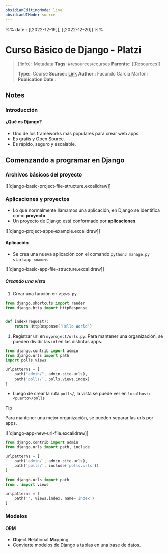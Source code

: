 ```yaml
---
obsidianEditingMode: live
obsidianUIMode: source
---
```

%%
date:: [[2022-12-19]], [[2022-12-20]]
%%

# Curso Básico de Django - Platzi

> [!info]- Metadata
> **Tags**: #resources/courses
> **Parents**:: [[Resources]]
> 
> **Type**:: Course
> **Source**:: [Link](https://platzi.com/cursos/django/)
> **Author**:: Facundo García Martoni
> **Publication Date**:: 

## Notes

### Introducción

#### ¿Qué es Django?

- Uno de los frameworks más populares para crear web apps.
- Es gratis y Open Source.
- Es rápido, seguro y escalable.

## Comenzando a programar en Django

### Archivos básicos del proyecto

![[django-basic-project-file-structure.excalidraw]]

### Aplicaciones y proyectos

- Lo que normalmente llamamos una aplicación, en Django se identifica como **proyecto**.
- Un proyecto de Django está conformado por **aplicaciones**.

![[django-project-apps-example.excalidraw]]

#### Aplicación

- Se crea una nueva aplicación con el comando `python3 manage.py startapp <name>`.

![[django-basic-app-file-structure.excalidraw]]

##### Creando una vista

1. Crear una función en `views.py`.

```python TI:"myapp/view.py" HL:"5-6"
from django.shortcuts import render
from django.http import HttpResponse


def index(request):
    return HttpResponse('Hello World')
```

1. Registrar url en `myproject/urls.py`. Para mantener una organización, se pueden dividir las url en las distintas apps.

```python TI:"myproject/urls.py" HL:"3,7"
from django.contrib import admin
from django.urls import path
import polls.views

urlpatterns = [
    path("admin/", admin.site.urls),
    path('polls/', polls.views.index)
]
```

- Luego de crear la ruta `polls/`, la vista se puede ver en `localhost:<puerto>/polls`

> [!tip]
> Para mantener una mejor organización, se pueden separar las urls por apps.

![[django-app-new-url-file.excalidraw]]

```python TI:"/myproject/myproject/urls.py" HL:"6"
from django.contrib import admin
from django.urls import path, include

urlpatterns = [
	path('admin/', admin.site.urls),
	path('polls/', include('polls.urls'))
]
```

```python TI:"/myproject/myapp/urls.py" HL:"2,5"
from django.urls import path
from . import views

urlpatterns = [
    path('', views.index, name='index')
]
```

### Modelos

#### ORM

- **O**bject **R**elational **M**apping.
- Convierte modelos de Django a tablas en una base de datos.
